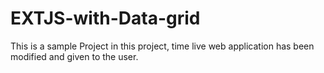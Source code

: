 # EXTJS-with-Data-grid
This is a sample Project
in this project, time live web application has been modified and given to the user.
